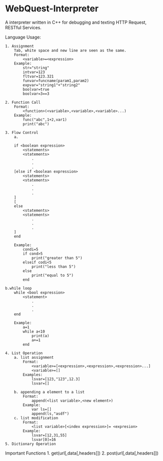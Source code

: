 # WebQuest-Interpreter
A interpreter written in C++ for debugging and texting HTTP Request, RESTful Services.

Language Usage:
    
    
    1. Assignment
        Tab, white space and new line are seen as the same.
        Format:
            <variable>=<expression>
        Example:
            str="string"
            intvar=123
            fltvar=123.321
            funvar=funcname(param1,param2)
            expvar="string1"+"string2"
            boolvar=true
            boolvar=3==3
            
    2. Function Call
        Format:
            <function>(<variable>,<variable>,<variable>...)
        Example:
            func("abc",1+2,var1)
            print("abc")
            
    3. Flow Control
        a.
        
        if <boolean expression> 
            <statements>
            <statements>
                .
                .
                .
        [else if <boolean expression> 
            <statements>
            <statements>
                .
                .
                .   
        ]
        [
        else
            <statements>
            <statements>
                .
                .
                .  
        ]
        end
        
        Example:
            condi=5
            if cond>5
                print("greater than 5")
            elseif codi<5
                print("less than 5")
            else
                print("equal to 5")
            end
            
    b.while loop
        while <bool expression>
            <statement>
                .
                .
                .
        end
        
        Example:
            a=1
            while a<10
                print(a)
                a+=1
            end
            
    4. List Operation 
        a. list assignment
            Format:
                <variable>=[<expression>,<expression>,<expression>...]
                <variable>=[]
            Examples:
                lsvar=[123,"123",12.3]
                lsvar=[]
                
        b. appending a element to a list
            Format:
                append(<list variable>,<new element>)
            Example:
                var ls=[]
                append(ls,"asdf")
        c. list modification
            Format:
                <list variable>[<index expression>]= <expresion>
            Example:
                lsvar=[12,31,55]
                lsvar[0]=16
    5. Dictionary Operation

Important Functions
    1. get(url[,data[,headers]])
    2. post(url[,data[,headers]])